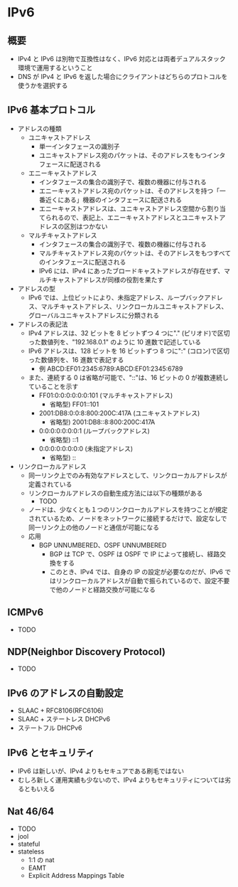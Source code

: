 # IPv6

## 概要

- IPv4 と IPv6 は別物で互換性はなく、IPv6 対応とは両者デュアルスタック環境で運用するということ
- DNS が IPv4 と IPv6 を返した場合にクライアントはどちらのプロトコルを使うかを選択する

## IPv6 基本プロトコル

- アドレスの種類
  - ユニキャストアドレス
    - 単一インタフェースの識別子
    - ユニキャストアドレス宛のパケットは、そのアドレスをもつインタフェースに配送される
  - エニーキャストアドレス
    - インタフェースの集合の識別子で、複数の機器に付与される
    - エニーキャストアドレス宛のパケットは、そのアドレスを持つ「一番近くにある」機器のインタフェースに配送される
    - エニーキャストアドレスは、ユニキャストアドレス空間から割り当てられるので、表記上、エニーキャストアドレスとユニキャストアドレスの区別はつかない
  - マルチキャストアドレス
    - インタフェースの集合の識別子で、複数の機器に付与される
    - マルチキャストアドレス宛のパケットは、そのアドレスをもつすべてのインタフェースに配送される
    - IPv6 には、IPv4 にあったブロードキャストアドレスが存在せず、マルチキャストアドレスが同様の役割を果たす
- アドレスの型
  - IPv6 では、上位ビットにより、未指定アドレス、ループバックアドレス、マルチキャストアドレス、リンクローカルユニキャストアドレス、グローバルユニキャストアドレスに分類される
- アドレスの表記法
  - IPv4 アドレスは、32 ビットを 8 ビットずつ 4 つに"." (ピリオド)で区切った数値列を、"192.168.0.1" のように 10 進数で記述している
  - IPv6 アドレスは、128 ビットを 16 ビットずつ 8 つに":" (コロン)で区切った数値列を、16 進数で表記する
    - 例 ABCD:EF01:2345:6789:ABCD:EF01:2345:6789
  - また、連続する 0 は省略が可能で、"::"は、16 ビットの 0 が複数連続していることを示す
    - FF01:0:0:0:0:0:0:101 (マルチキャストアドレス)
      - 省略型) FF01::101
    - 2001:DB8:0:0:8:800:200C:417A (ユニキャストアドレス)
      - 省略型) 2001:DB8::8:800:200C:417A
    - 0:0:0:0:0:0:0:1 (ループバックアドレス)
      - 省略型) ::1
    - 0:0:0:0:0:0:0:0 (未指定アドレス)
      - 省略型) ::
- リンクローカルアドレス
  - 同一リンク上でのみ有効なアドレスとして、リンクローカルアドレスが定義されている
  - リンクローカルアドレスの自動生成方法には以下の種類がある
    - TODO
  - ノードは、少なくとも１つのリンクローカルアドレスを持つことが規定されているため、ノードをネットワークに接続するだけで、設定なしで同一リンク上の他のノードと通信が可能になる
  - 応用
    - BGP UNNUMBERED、OSPF UNNUMBERED
      - BGP は TCP で、OSPF は OSPF で IP によって接続し、経路交換をする
      - このとき、IPv4 では、自身の IP の設定が必要なのだが、IPv6 ではリンクローカルアドレスが自動で振られているので、設定不要で他のノードと経路交換が可能になる

## ICMPv6

- TODO

## NDP(Neighbor Discovery Protocol)

- TODO

## IPv6 のアドレスの自動設定

- SLAAC + RFC8106(RFC6106)
- SLAAC + ステートレス DHCPv6
- ステートフル DHCPv6

## IPv6 とセキュリティ

- IPv6 は新しいが、IPv4 よりもセキュアである刷毛ではない
- むしろ新しく運用実績も少ないので、IPv4 よりもセキュリティについては劣るともいえる

## Nat 46/64

- TODO
- jool
- stateful
- stateless
  - 1:1 の nat
  - EAMT
  - Explicit Address Mappings Table
